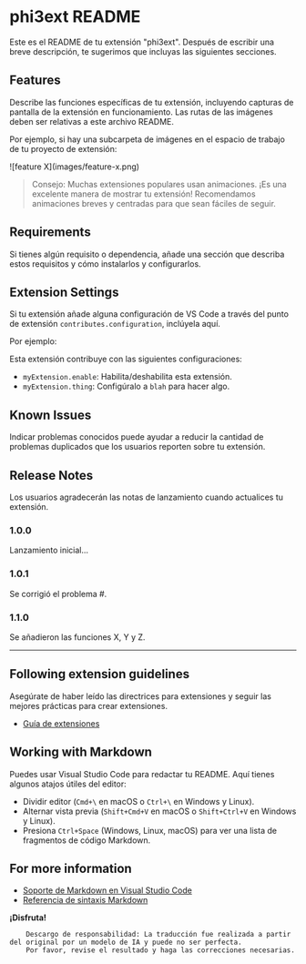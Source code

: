 # phi3ext README

Este es el README de tu extensión "phi3ext". Después de escribir una breve descripción, te sugerimos que incluyas las siguientes secciones.

## Features

Describe las funciones específicas de tu extensión, incluyendo capturas de pantalla de la extensión en funcionamiento. Las rutas de las imágenes deben ser relativas a este archivo README.

Por ejemplo, si hay una subcarpeta de imágenes en el espacio de trabajo de tu proyecto de extensión:

\!\[feature X\]\(images/feature-x.png\)

> Consejo: Muchas extensiones populares usan animaciones. ¡Es una excelente manera de mostrar tu extensión! Recomendamos animaciones breves y centradas para que sean fáciles de seguir.

## Requirements

Si tienes algún requisito o dependencia, añade una sección que describa estos requisitos y cómo instalarlos y configurarlos.

## Extension Settings

Si tu extensión añade alguna configuración de VS Code a través del punto de extensión `contributes.configuration`, inclúyela aquí.

Por ejemplo:

Esta extensión contribuye con las siguientes configuraciones:

* `myExtension.enable`: Habilita/deshabilita esta extensión.
* `myExtension.thing`: Configúralo a `blah` para hacer algo.

## Known Issues

Indicar problemas conocidos puede ayudar a reducir la cantidad de problemas duplicados que los usuarios reporten sobre tu extensión.

## Release Notes

Los usuarios agradecerán las notas de lanzamiento cuando actualices tu extensión.

### 1.0.0

Lanzamiento inicial...

### 1.0.1

Se corrigió el problema #.

### 1.1.0

Se añadieron las funciones X, Y y Z.

---

## Following extension guidelines

Asegúrate de haber leído las directrices para extensiones y seguir las mejores prácticas para crear extensiones.

* [Guía de extensiones](https://code.visualstudio.com/api/references/extension-guidelines?WT.mc_id=aiml-137032-kinfeylo)

## Working with Markdown

Puedes usar Visual Studio Code para redactar tu README. Aquí tienes algunos atajos útiles del editor:

* Dividir editor (`Cmd+\` en macOS o `Ctrl+\` en Windows y Linux).
* Alternar vista previa (`Shift+Cmd+V` en macOS o `Shift+Ctrl+V` en Windows y Linux).
* Presiona `Ctrl+Space` (Windows, Linux, macOS) para ver una lista de fragmentos de código Markdown.

## For more information

* [Soporte de Markdown en Visual Studio Code](http://code.visualstudio.com/docs/languages/markdown?WT.mc_id=aiml-137032-kinfeylo)
* [Referencia de sintaxis Markdown](https://help.github.com/articles/markdown-basics/)

**¡Disfruta!**

        Descargo de responsabilidad: La traducción fue realizada a partir del original por un modelo de IA y puede no ser perfecta.
        Por favor, revise el resultado y haga las correcciones necesarias.